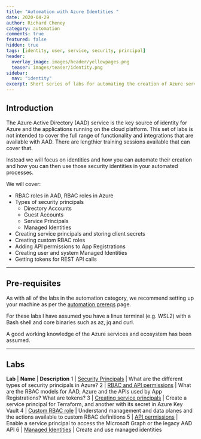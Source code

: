 ```yaml
---
title: "Automation with Azure Identities "
date: 2020-04-29
author: Richard Cheney
category: automation
comments: true
featured: false
hidden: true
tags: [identity, user, service, security, principal]
header:
  overlay_image: images/header/yellowpages.png
  teaser: images/teaser/identity.png
sidebar:
  nav: "identity"
excerpt: Short series of labs for automating the creation of Azure service principals and managed identities, and then common use cases for those security principals
---
```


## Introduction

The Azure Active Directory (AAD) service is the key source of identity for Azure and the applications running on the cloud platform. This set of labs is not intended to cover the full range of functionality and integrations that are available with AAD. There are lengthier training sessions available that can cover that.

Instead we will focus on identities and how you can automate their creation and how you can then use those security identities in your automated processes.

We will cover:

* RBAC roles in AAD, RBAC roles in Azure
* Types of security principals
    * Directory Accounts
    * Guest Accounts
    * Service Principals
    * Managed Identities
* Creating service principals and storing client secrets
* Creating custom RBAC roles
* Adding API permissions to App Registrations
* Creating user and system Managed Identities
* Getting tokens for REST API calls

----------

## Pre-requisites

As with all of the labs in the automation category, we recommend setting up your machine as per the [automation prereqs](../prereqs) page.

For these labs I have assumed you have a linux terminal (e.g. WSL2) with a Bash shell and core binaries such as az, jq and curl.

A good working knowledge of the Azure services and ecosystem has been assumed.

----------

## Labs

**Lab** | **Name** | **Description**
1 | [Security Principals](lab1) | What are the different types of security principals in Azure?
2 | [RBAC and API permissions](lab2) | What are the RBAC models for AAD, Azure and the APIs used by App Registrations? What are tokens?
3 | [Creating service principals](lab3) | Create a service principal for Terraform, and another with its secret in Azure Key Vault
4 | [Custom RBAC role](lab4) | Understand management and data planes and the actions available to custom RBAC definitions
5 | [API permissions](lab5) | Enable a service principal to access the Microsoft Graph or the legacy AAD API
6 | [Managed Identities](lab6) | Create and use managed identities
